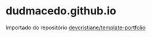 # dudmacedo.github.io

Importado do repositório [devcristiane/template-portfolio](https://github.com/devcristiane/template-portfolio)